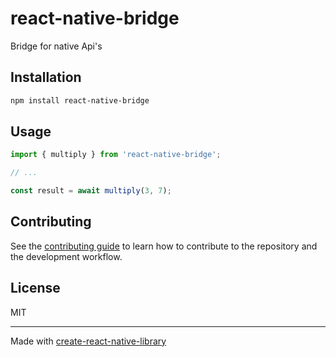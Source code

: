# react-native-bridge

Bridge for native Api's

## Installation

```sh
npm install react-native-bridge
```

## Usage


```js
import { multiply } from 'react-native-bridge';

// ...

const result = await multiply(3, 7);
```


## Contributing

See the [contributing guide](CONTRIBUTING.md) to learn how to contribute to the repository and the development workflow.

## License

MIT

---

Made with [create-react-native-library](https://github.com/callstack/react-native-builder-bob)
